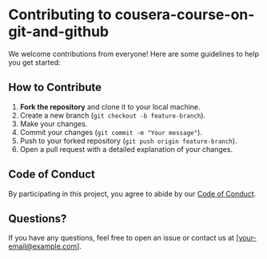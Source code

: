 # Contributing to cousera-course-on-git-and-github

We welcome contributions from everyone! Here are some guidelines to help you get started:

## How to Contribute

1. **Fork the repository** and clone it to your local machine.
2. Create a new branch (`git checkout -b feature-branch`).
3. Make your changes.
4. Commit your changes (`git commit -m "Your message"`).
5. Push to your forked repository (`git push origin feature-branch`).
6. Open a pull request with a detailed explanation of your changes.

## Code of Conduct

By participating in this project, you agree to abide by our [Code of Conduct](CODE_OF_CONDUCT.md).

## Questions?

If you have any questions, feel free to open an issue or contact us at [your-email@example.com].
